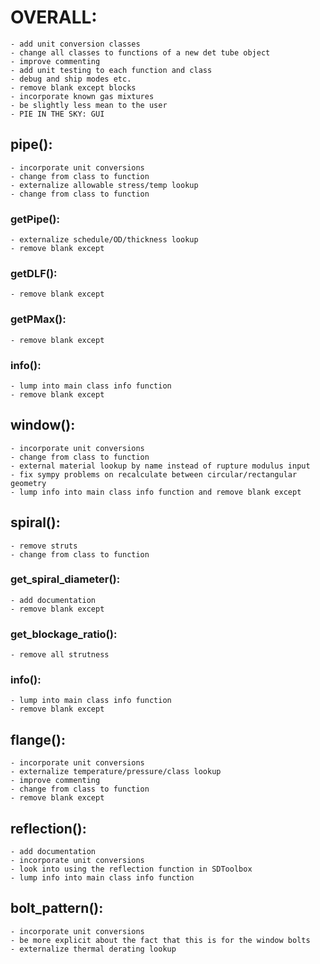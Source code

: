 # OVERALL:
    - add unit conversion classes
    - change all classes to functions of a new det tube object
    - improve commenting
    - add unit testing to each function and class
    - debug and ship modes etc.
    - remove blank except blocks
    - incorporate known gas mixtures
    - be slightly less mean to the user
    - PIE IN THE SKY: GUI

## pipe():
    - incorporate unit conversions
    - change from class to function
    - externalize allowable stress/temp lookup
    - change from class to function
### getPipe(): 
    - externalize schedule/OD/thickness lookup
    - remove blank except
### getDLF():
    - remove blank except
### getPMax():
    - remove blank except
### info():
    - lump into main class info function
    - remove blank except

## window():
    - incorporate unit conversions
    - change from class to function
    - external material lookup by name instead of rupture modulus input
    - fix sympy problems on recalculate between circular/rectangular geometry
    - lump info into main class info function and remove blank except

## spiral():
    - remove struts
    - change from class to function
### get_spiral_diameter():
    - add documentation
    - remove blank except
### get_blockage_ratio():
    - remove all strutness
### info():
    - lump into main class info function
    - remove blank except

## flange():
    - incorporate unit conversions
    - externalize temperature/pressure/class lookup
    - improve commenting
    - change from class to function
    - remove blank except

## reflection():
    - add documentation
    - incorporate unit conversions
    - look into using the reflection function in SDToolbox
    - lump info into main class info function

## bolt_pattern():
    - incorporate unit conversions
    - be more explicit about the fact that this is for the window bolts
    - externalize thermal derating lookup


